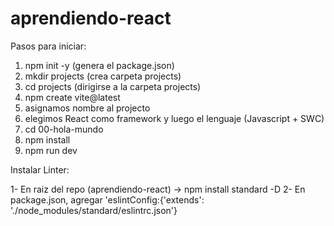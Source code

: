 <!-- @format -->

# aprendiendo-react

Pasos para iniciar:

1. npm init -y (genera el package.json)
2. mkdir projects (crea carpeta projects)
3. cd projects (dirigirse a la carpeta projects)
4. npm create vite@latest
5. asignamos nombre al projecto
6. elegimos React como framework y luego el lenguaje (Javascript + SWC)
7. cd 00-hola-mundo
8. npm install
9. npm run dev

Instalar Linter:

1- En raiz del repo (aprendiendo-react) -> npm install standard -D
2- En package.json, agregar 'eslintConfig:{'extends': './node_modules/standard/eslintrc.json'}
